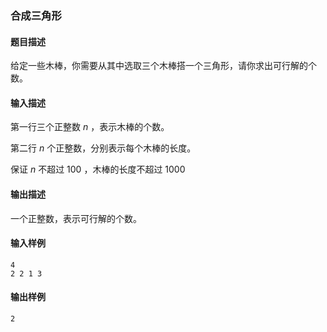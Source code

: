 ### 合成三角形

#### 题目描述

给定一些木棒，你需要从其中选取三个木棒搭一个三角形，请你求出可行解的个数。

#### 输入描述

第一行三个正整数 $n$ ，表示木棒的个数。

第二行 $n$ 个正整数，分别表示每个木棒的长度。

保证 $n$ 不超过 $100$ ，木棒的长度不超过 $1000$

#### 输出描述

一个正整数，表示可行解的个数。

#### 输入样例

```
4
2 2 1 3
```

#### 输出样例

```
2
```
